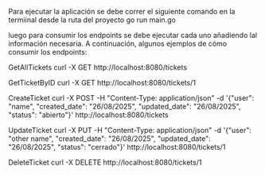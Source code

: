 Para ejecutar la aplicación se debe correr el siguiente comando en la termiinal desde la ruta del proyecto
go run main.go

luego para consumir los endpoints se debe ejecutar cada uno añadiendo lal información necesaria. A continuación, algunos ejemplos de cómo consumir los endpoints:

GetAllTickets
curl -X GET http://localhost:8080/tickets

GetTicketByID
curl -X GET http://localhost:8080/tickets/1

CreateTicket
curl -X POST -H "Content-Type: application/json" -d '{"user": "name", "created_date": "26/08/2025", "updated_date": "26/08/2025", "status": "abierto"}' http://localhost:8080/tickets

UpdateTicket
curl -X PUT -H "Content-Type: application/json" -d '{"user": "other name", "created_date": "26/08/2025", "updated_date": "26/08/2025", "status": "cerrado"}' http://localhost:8080/tickets/1

DeleteTicket
curl -X DELETE http://localhost:8080/tickets/1
